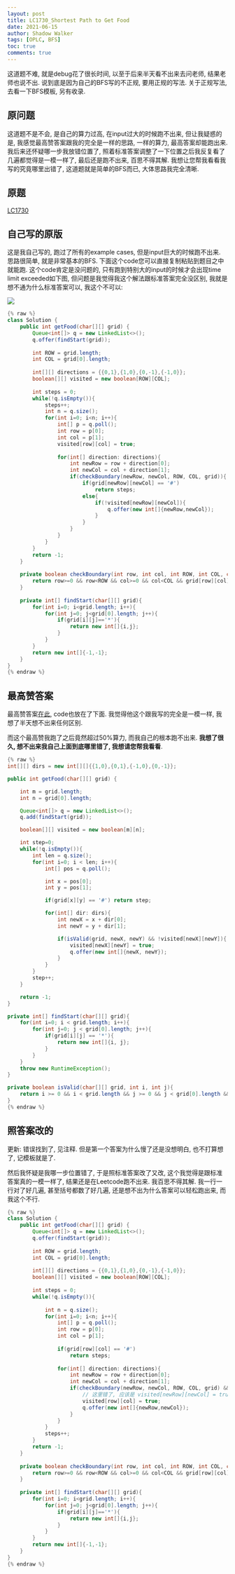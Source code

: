 ```yaml
---
layout: post
title: LC1730_Shortest Path to Get Food
date: 2021-06-15
author: Shadow Walker
tags: [OPLC, BFS]
toc: true
comments: true
---
```


这道题不难, 就是debug花了很长时间, 以至于后来半天看不出来去问老师, 结果老师也说不出.  说到底是因为自己的BFS写的不正规, 要用正规的写法. 关于正规写法, 去看一下BFS模板, 另有收录. 

## 原问题

这道题不是不会, 是自己的算力过高, 在input过大的时候跑不出来, 但让我疑惑的是, 我感觉最高赞答案跟我的完全是一样的思路, 一样的算力, 最高答案却能跑出来. 我后来还怀疑哪一步我放错位置了, 照着标准答案调整了一下位置之后我反复看了几遍都觉得是一模一样了, 最后还是跑不出来, 百思不得其解. 我想让您帮我看看我写的究竟哪里出错了, 这道题就是简单的BFS而已, 大体思路我完全清晰. 

## 原题

[LC1730](https://leetcode.com/problems/shortest-path-to-get-food/)

## 自己写的原版

这是我自己写的, 跑过了所有的example cases, 但是input巨大的时候跑不出来. 思路很简单, 就是非常基本的BFS.  下面这个code您可以直接复制粘贴到题目之中就能跑. 这个code肯定是没问题的, 只有跑到特别大的input的时候才会出现time limit exceeded如下图, 但问题是我觉得我这个解法跟标准答案完全没区别, 我就是想不通为什么标准答案可以, 我这个不可以: 

![](https://lh3.googleusercontent.com/pw/ACtC-3ew0S9UJAOVgRz5NLAzGyMA3fkCVuN1t0tvAETdAyXbI9Y6_tXqHSWZYzNte-ubgkm8qgJDRXFMau3_ge4HLxGX_R1dA1ZuxgPjTA3EzAoc-L7DNP_sdVe9IKke26C26dUGSj18-FeM03JCq31nJEOU=w1289-h147-no?authuser=0)

```java
{% raw %}
class Solution {
    public int getFood(char[][] grid) {
        Queue<int[]> q = new LinkedList<>();
        q.offer(findStart(grid));
        
        int ROW = grid.length;
        int COL = grid[0].length;
        
        int[][] directions = {{0,1},{1,0},{0,-1},{-1,0}};
        boolean[][] visited = new boolean[ROW][COL];
        
        int steps = 0;
        while(!q.isEmpty()){
            steps++;
            int n = q.size();
            for(int i=0; i<n; i++){
                int[] p = q.poll();
                int row = p[0];
                int col = p[1];
                visited[row][col] = true;
                
                for(int[] direction: directions){
                    int newRow = row + direction[0];
                    int newCol = col + direction[1];
                    if(checkBoundary(newRow, newCol, ROW, COL, grid)){
                        if(grid[newRow][newCol] == '#')
                            return steps;
                        else{
                            if(!visited[newRow][newCol]){
                                q.offer(new int[]{newRow,newCol});
                            }
                        }
                    }
                }
            }
        }
        return -1;
    }
    
    private boolean checkBoundary(int row, int col, int ROW, int COL, char[][]grid){
        return row>=0 && row<ROW && col>=0 && col<COL && grid[row][col]!='X';
    }
    
    private int[] findStart(char[][] grid){
        for(int i=0; i<grid.length; i++){
            for(int j=0; j<grid[0].length; j++){
                if(grid[i][j]=='*'){
                    return new int[]{i,j};
                }
            }
        }
        return new int[]{-1,-1};
    }
}
{% endraw %}
```

## 最高赞答案

最高赞答案[在此](https://leetcode.com/problems/shortest-path-to-get-food/discuss/1127459/JAVA-BFS-Clean-Solution), code也放在了下面. 我觉得他这个跟我写的完全是一模一样, 我想了半天想不出来任何区别. 

而这个最高赞我跑了之后竟然超过50%算力, 而我自己的根本跑不出来. **我想了很久, 想不出来我自己上面到底哪里错了, 我想请您帮我看看**. 

```java
{% raw %}
int[][] dirs = new int[][]{{1,0},{0,1},{-1,0},{0,-1}};

public int getFood(char[][] grid) {

	int m = grid.length;
	int n = grid[0].length;

	Queue<int[]> q = new LinkedList<>();
	q.add(findStart(grid));

	boolean[][] visited = new boolean[m][n];

	int step=0;
	while(!q.isEmpty()){
		int len = q.size();
		for(int i=0; i < len; i++){
			int[] pos = q.poll();

			int x = pos[0];
			int y = pos[1];

			if(grid[x][y] == '#') return step;

			for(int[] dir: dirs){
				int newX = x + dir[0];
				int newY = y + dir[1];

				if(isValid(grid, newX, newY) && !visited[newX][newY]){
					visited[newX][newY] = true;
					q.offer(new int[]{newX, newY});
				}
			}
		}
		step++;
	}

	return -1;
}

private int[] findStart(char[][] grid){
	for(int i=0; i < grid.length; i++){
		for(int j=0; j < grid[0].length; j++){
			if(grid[i][j] == '*'){
				return new int[]{i, j};
			}
		}
	}
	throw new RuntimeException();
}

private boolean isValid(char[][] grid, int i, int j){
	return i >= 0 && i < grid.length && j >= 0 && j < grid[0].length && grid[i][j] != 'X';
}
{% endraw %}
```


## 照答案改的

更新: 错误找到了, 见注释.  但是第一个答案为什么慢了还是没想明白, 也不打算想了, 记模板就是了.  


然后我怀疑是我哪一步位置错了, 于是照标准答案改了又改, 这个我觉得是跟标准答案真的一模一样了, 结果还是在Leetcode跑不出来. 我百思不得其解.  我一行一行对了好几遍, 甚至括号都数了好几遍, 还是想不出为什么答案可以轻松跑出来, 而我这个不行. 

```java
{% raw %}
class Solution {
    public int getFood(char[][] grid) {
        Queue<int[]> q = new LinkedList<>();
        q.offer(findStart(grid));
        
        int ROW = grid.length;
        int COL = grid[0].length;
        
        int[][] directions = {{0,1},{1,0},{0,-1},{-1,0}};
        boolean[][] visited = new boolean[ROW][COL];
        
        int steps = 0;
        while(!q.isEmpty()){
            
            int n = q.size();
            for(int i=0; i<n; i++){
                int[] p = q.poll();
                int row = p[0];
                int col = p[1];
                
                if(grid[row][col] == '#')
                    return steps;
                
                for(int[] direction: directions){
                    int newRow = row + direction[0];
                    int newCol = col + direction[1];
                    if(checkBoundary(newRow, newCol, ROW, COL, grid) && !visited[newRow][newCol]){
                    	// 这里错了, 应该是 visited[newRow][newCol] = true;
                        visited[row][col] = true;
                        q.offer(new int[]{newRow,newCol});
                    }
                }
            }
            steps++;
        }
        return -1;
    }
    
    private boolean checkBoundary(int row, int col, int ROW, int COL, char[][]grid){
        return row>=0 && row<ROW && col>=0 && col<COL && grid[row][col]!='X';
    }
    
    private int[] findStart(char[][] grid){
        for(int i=0; i<grid.length; i++){
            for(int j=0; j<grid[0].length; j++){
                if(grid[i][j]=='*'){
                    return new int[]{i,j};
                }
            }
        }
        return new int[]{-1,-1};
    }
}
{% endraw %}
```


